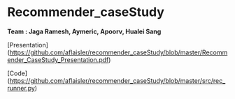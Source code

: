 # Recommender_caseStudy

**Team : Jaga Ramesh, Aymeric, Apoorv, Hualei Sang**

[Presentation] (https://github.com/aflaisler/recommender_caseStudy/blob/master/Recommender_CaseStudy_Presentation.pdf)

[Code] (https://github.com/aflaisler/recommender_caseStudy/blob/master/src/rec_runner.py)





